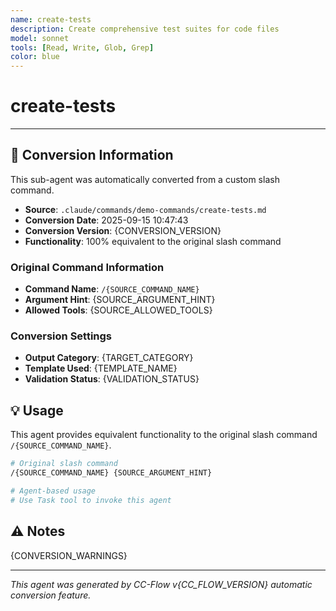 ```yaml
---
name: create-tests
description: Create comprehensive test suites for code files
model: sonnet
tools: [Read, Write, Glob, Grep]
color: blue
---
```


# create-tests



---

## 🔄 Conversion Information

This sub-agent was automatically converted from a custom slash command.

- **Source**: `.claude/commands/demo-commands/create-tests.md`
- **Conversion Date**: 2025-09-15 10:47:43
- **Conversion Version**: {CONVERSION_VERSION}
- **Functionality**: 100% equivalent to the original slash command

### Original Command Information

- **Command Name**: `/{SOURCE_COMMAND_NAME}`
- **Argument Hint**: {SOURCE_ARGUMENT_HINT}
- **Allowed Tools**: {SOURCE_ALLOWED_TOOLS}

### Conversion Settings

- **Output Category**: {TARGET_CATEGORY}
- **Template Used**: {TEMPLATE_NAME}
- **Validation Status**: {VALIDATION_STATUS}

## 💡 Usage

This agent provides equivalent functionality to the original slash command `/{SOURCE_COMMAND_NAME}`.

```bash
# Original slash command
/{SOURCE_COMMAND_NAME} {SOURCE_ARGUMENT_HINT}

# Agent-based usage
# Use Task tool to invoke this agent
```

## ⚠️ Notes

{CONVERSION_WARNINGS}

---

_This agent was generated by CC-Flow v{CC_FLOW_VERSION} automatic conversion feature._
